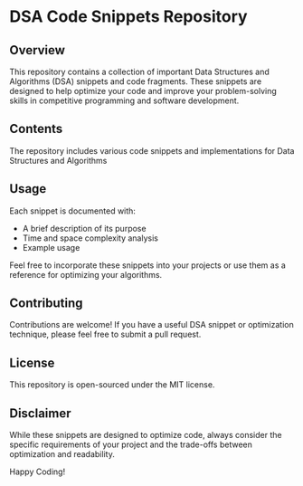 # DSA Code Snippets Repository

## Overview

This repository contains a collection of important Data Structures and Algorithms (DSA) snippets and code fragments. These snippets are designed to help optimize your code and improve your problem-solving skills in competitive programming and software development.

## Contents

The repository includes various code snippets and implementations for Data Structures and Algorithms

## Usage

Each snippet is documented with:
- A brief description of its purpose
- Time and space complexity analysis
- Example usage

Feel free to incorporate these snippets into your projects or use them as a reference for optimizing your algorithms.

## Contributing

Contributions are welcome! If you have a useful DSA snippet or optimization technique, please feel free to submit a pull request.

## License

This repository is open-sourced under the MIT license.

## Disclaimer

While these snippets are designed to optimize code, always consider the specific requirements of your project and the trade-offs between optimization and readability.

Happy Coding!
